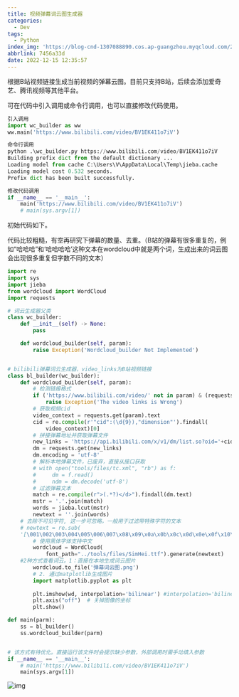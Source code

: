 ```yaml
---
title: 视频弹幕词云图生成器
categories:
  - Dev
tags:
  - Python
index_img: 'https://blog-cnd-1307088890.cos.ap-guangzhou.myqcloud.com/202211281608218.png'
abbrlink: 7456a33d
date: 2022-12-15 12:35:57
---
```


<!-- more -->
<!-- categories:Dev、Ops、Study、Sth、News、work-->
<!-- tags: 
Python、MySQL、LeetCode、机器学习、Linux、Big Data、Java、BlockChain、Docker、Web 、分布式、
Maven、数据结构、JVM、JavaScript、Crontab、Shell、Ubuntu、VPN、NodeJS、String、VM、Hadoop、
Life、树莓派、Git、Hexo、算法、运维、网络、看法、电影、美学、写作、哲学、文档、绘画、前端、
历史、政治、社会、导购
 -->
根据B站视频链接生成当前视频的弹幕云图。目前只支持B站，后续会添加爱奇艺、腾讯视频等其他平台。

可在代码中引入调用或命令行调用，也可以直接修改代码使用。

```python
引入调用
import wc_builder as ww
ww.main('https://www.bilibili.com/video/BV1EK411o7iV')

命令行调用
python .\wc_builder.py https://www.bilibili.com/video/BV1EK411o7iV  
Building prefix dict from the default dictionary ...
Loading model from cache C:\Users\V\AppData\Local\Temp\jieba.cache
Loading model cost 0.532 seconds.
Prefix dict has been built successfully.

修改代码调用
if __name__ == '__main__':
    main('https://www.bilibili.com/video/BV1EK411o7iV')
    # main(sys.argv[1])

```

初始代码如下。

代码比较粗糙，有空再研究下弹幕的数量、去重。（B站的弹幕有很多重复的，例如“哈哈哈”和‘哈哈哈哈’这种文本在wordcloud中就是两个词，生成出来的词云图会出现很多重复但字数不同的文本）

```python
import re
import sys
import jieba
from wordcloud import WordCloud
import requests

# 词云生成器父类
class wc_builder:
    def __init__(self) -> None:
        pass

    def wordcloud_builder(self, param):
        raise Exception('Wordcloud_builder Not Implemented')


# bilibili弹幕词云生成器，video_links为B站视频链接
class bl_builder(wc_builder):
    def wordcloud_builder(self, param):
        # 检测链接格式
        if ('https://www.bilibili.com/video/' not in param) & (requests.get(param).status_code != 200):
            raise Exception('The video links is Wrong')
        # 获取视频cid
        video_context = requests.get(param).text
        cid = re.compile(r'"cid":(\d{9}),"dimension"').findall(
            video_context)[0]
        # 拼接弹幕地址并获取弹幕文件
        new_links = 'https://api.bilibili.com/x/v1/dm/list.so?oid='+cid
        dm = requests.get(new_links)
        dm.encoding = 'utf-8'
        # 解析本地弹幕文件，已废弃，直接从接口获取
        # with open("tools/files/tc.xml", "rb") as f:
        #     dm = f.read()
        #     ndm = dm.decode('utf-8')
        # 过滤弹幕文本
        match = re.compile(r">(.*?)</d>").findall(dm.text)
        mstr = '.'.join(match)
        words = jieba.lcut(mstr)
        newtext = ''.join(words)
	# 去除不可见字符, 这一步可忽略，一般用于过滤带特殊字符的文本
	# newtext = re.sub(
    '[\001\002\003\004\005\006\007\x08\x09\x0a\x0b\x0c\x0d\x0e\x0f\x10\x11\x12\x13\x14\x15\x16\x17\x18\x19\x1a]+', '', newtext)
        # 使用黑体字体支持中文
        wordcloud = WordCloud(
            font_path="../tools/files/SimHei.ttf").generate(newtext)
	#2种方式查看词云。1：直接在本地生成词云图片
        wordcloud.to_file('弹幕词云图.png')
        # 2. 通过matplotlib生成图片
        import matplotlib.pyplot as plt
        
        plt.imshow(wd, interpolation='bilinear') #interpolation='bilinear' 表示插值方法为双线性插值
        plt.axis("off")  # 关掉图像的坐标
        plt.show()

def main(parm):
    ss = bl_builder()
    ss.wordcloud_builder(parm)


# 该方式有待优化。直接运行该文件时会提示缺少参数，外部调用时需手动填入参数
if __name__ == '__main__':
    # main('https://www.bilibili.com/video/BV1EK411o7iV')
    main(sys.argv[1])


```

![img](https://blog-cnd-1307088890.cos.ap-guangzhou.myqcloud.com/202211281608218.png)
